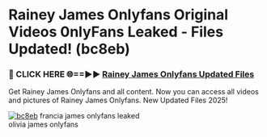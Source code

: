 # Rainey James Onlyfans Original Videos 0nlyFans Leaked - Files Updated! (bc8eb)

<h3>🔴 CLICK HERE 🌐==►► <a href="https://tinyurl.com/x26r9saj" rel="nofollow">Rainey James Onlyfans Updated Files</a></h3>

Get Rainey James Onlyfans and all content. Now you can access all videos and pictures of Rainey James Onlyfans. New Updated Files 2025!

[![bc8eb](https://i.imgur.com/LkgZPqh.gif)](https://tinyurl.com/x26r9saj)
francia james onlyfans leaked<br>
olivia james onlyfans